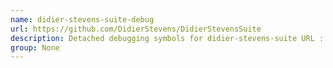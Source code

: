 ```yaml
---
name: didier-stevens-suite-debug
url: https://github.com/DidierStevens/DidierStevensSuite
description: Detached debugging symbols for didier-stevens-suite URL : https://github.
group: None
---
```

